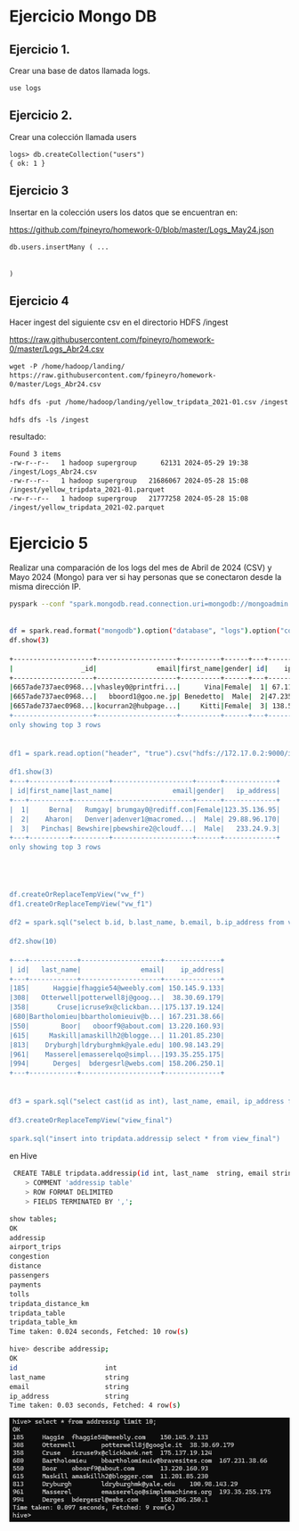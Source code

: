 
# Ejercicio Mongo DB



## Ejercicio 1. 

 Crear una base de datos llamada logs.

    use logs
   



## Ejercicio 2. 

Crear una colección llamada users

    logs> db.createCollection("users")
    { ok: 1 }



## Ejercicio 3

Insertar en la colección users los datos que se encuentran en:

 https://github.com/fpineyro/homework-0/blob/master/Logs_May24.json


    db.users.insertMany ( ...


    )


## Ejercicio 4 

Hacer ingest del siguiente csv en el directorio HDFS /ingest

https://raw.githubusercontent.com/fpineyro/homework-0/master/Logs_Abr24.csv


    wget -P /home/hadoop/landing/ https://raw.githubusercontent.com/fpineyro/homework-0/master/Logs_Abr24.csv

    hdfs dfs -put /home/hadoop/landing/yellow_tripdata_2021-01.csv /ingest

    hdfs dfs -ls /ingest


resultado:

    Found 3 items
    -rw-r--r--   1 hadoop supergroup      62131 2024-05-29 19:38 /ingest/Logs_Abr24.csv
    -rw-r--r--   1 hadoop supergroup   21686067 2024-05-28 15:08 /ingest/yellow_tripdata_2021-01.parquet
    -rw-r--r--   1 hadoop supergroup   21777258 2024-05-28 15:08 /ingest/yellow_tripdata_2021-02.parquet


# Ejercicio 5

Realizar una comparación de los logs del mes de Abril de 2024 (CSV) y Mayo 2024
(Mongo) para ver si hay personas que se conectaron desde la misma dirección IP.

```sh
pyspark --conf "spark.mongodb.read.connection.uri=mongodb://mongoadmin:edvai@172.17.0.3:27017/?authSource=admin&authMechanism=SCRAM-SHA-1" \--packages org.mongodb.spark:mongo-spark-connector_2.12:10.2.1
```

```sh

df = spark.read.format("mongodb").option("database", "logs").option("collection", "users").load()
df.show(3)

+--------------------+--------------------+----------+------+---+--------------+---------+
|                 _id|               email|first_name|gender| id|    ip_address|last_name|
+--------------------+--------------------+----------+------+---+--------------+---------+
|6657ade737aec0968...|vhasley0@printfri...|      Vina|Female|  1| 67.119.206.64|   Hasley|
|6657ade737aec0968...|   bboord1@goo.ne.jp| Benedetto|  Male|  2|47.235.253.124|    Boord|
|6657ade737aec0968...|kocurran2@hubpage...|     Kitti|Female|  3| 138.50.139.15| O'Curran|
+--------------------+--------------------+----------+------+---+--------------+---------+
only showing top 3 rows


df1 = spark.read.option("header", "true").csv("hdfs://172.17.0.2:9000/ingest/Logs_Abr24.csv")

df1.show(3)
+---+----------+---------+--------------------+------+-------------+
| id|first_name|last_name|               email|gender|   ip_address|
+---+----------+---------+--------------------+------+-------------+
|  1|     Berna|   Rumgay| brumgay0@rediff.com|Female|123.35.136.95|
|  2|    Aharon|   Denver|adenver1@macromed...|  Male| 29.88.96.170|
|  3|   Pinchas| Bewshire|pbewshire2@cloudf...|  Male|   233.24.9.3|
+---+----------+---------+--------------------+------+-------------+
only showing top 3 rows




df.createOrReplaceTempView("vw_f")
df1.createOrReplaceTempView("vw_f1")

df2 = spark.sql("select b.id, b.last_name, b.email, b.ip_address from vw_f as a join vw_f1 as b on a.ip_address = b.ip_address")

df2.show(10)

+---+------------+--------------------+--------------+
| id|   last_name|               email|    ip_address|
+---+------------+--------------------+--------------+
|185|      Haggie|fhaggie54@weebly.com| 150.145.9.133|
|308|   Otterwell|potterwell8j@goog...|  38.30.69.179|
|358|       Cruse|icruse9x@clickban...|175.137.19.124|
|680|Bartholomieu|bbartholomieuiv@b...| 167.231.38.66|
|550|        Boor|   oboorf9@about.com| 13.220.160.93|
|615|     Maskill|amaskillh2@blogge...| 11.201.85.230|
|813|    Dryburgh|ldryburghmk@yale.edu| 100.98.143.29|
|961|    Masserel|emasserelqo@simpl...|193.35.255.175|
|994|      Derges|  bdergesrl@webs.com| 158.206.250.1|
+---+------------+--------------------+--------------+


df3 = spark.sql("select cast(id as int), last_name, email, ip_address from view_cast")

df3.createOrReplaceTempView("view_final")

spark.sql("insert into tripdata.addressip select * from view_final")

```

en Hive

```sh
 CREATE TABLE tripdata.addressip(id int, last_name  string, email string, ip_address string)
    > COMMENT 'addressip table'
    > ROW FORMAT DELIMITED
    > FIELDS TERMINATED BY ',';
```

```sh
show tables;
OK
addressip
airport_trips
congestion
distance
passengers
payments
tolls
tripdata_distance_km
tripdata_table
tripdata_table_km
Time taken: 0.024 seconds, Fetched: 10 row(s)
```
```sh
hive> describe addressip;
OK
id                      int
last_name               string
email                   string
ip_address              string
Time taken: 0.03 seconds, Fetched: 4 row(s)

```
![alt text](hive.png)
